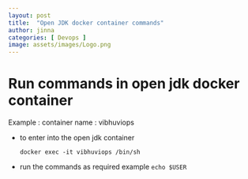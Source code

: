 ```yaml
---
layout: post
title:  "Open JDK docker container commands"
author: jinna
categories: [ Devops ]
image: assets/images/Logo.png
---
```


# Run commands in open jdk docker container

Example : 
  container name : vibhuviops

- to enter into the open jdk container

  `docker exec -it vibhuviops /bin/sh`

- run the commands as required example `echo $USER`



